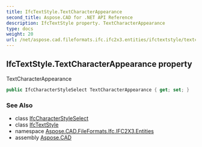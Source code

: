 ```yaml
---
title: IfcTextStyle.TextCharacterAppearance
second_title: Aspose.CAD for .NET API Reference
description: IfcTextStyle property. TextCharacterAppearance
type: docs
weight: 20
url: /net/aspose.cad.fileformats.ifc.ifc2x3.entities/ifctextstyle/textcharacterappearance/
---
```

## IfcTextStyle.TextCharacterAppearance property

TextCharacterAppearance

```csharp
public IfcCharacterStyleSelect TextCharacterAppearance { get; set; }
```

### See Also

* class [IfcCharacterStyleSelect](../../../aspose.cad.fileformats.ifc.ifc2x3.types/ifccharacterstyleselect/)
* class [IfcTextStyle](../)
* namespace [Aspose.CAD.FileFormats.Ifc.IFC2X3.Entities](../../ifctextstyle/)
* assembly [Aspose.CAD](../../../)


